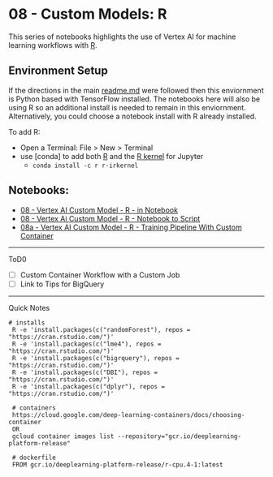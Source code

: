 # 08 - Custom Models: R
This series of notebooks highlights the use of Vertex AI for machine learning workflows with [R](https://www.r-project.org/).

## Environment Setup
If the directions in the main [readme.md](../readme.md) were followed then this enviornment is Python based with TensorFlow installed.  The notebooks here will also be using R so an additional install is needed to remain in this enviornment.  Alternatively, you could choose a notebook install with R already installed.

To add R:
- Open a Terminal: File > New > Terminal
- use [conda] to add both [R](https://anaconda.org/conda-forge/r) and the [R kernel](https://anaconda.org/conda-forge/r-irkernel) for Jupyter
    - `conda install -c r r-irkernel`

## Notebooks:
- [08 - Vertex AI Custom Model - R - in Notebook](./08%20-%20Vertex%20AI%20Custom%20Model%20-%20R%20-%20in%20Notebook.ipynb)
- [08 - Vertex Ai Custom Model - R - Notebook to Script](08%20-%20Vertex%20AI%20Custom%20Model%20-%20R%20-%20Notebook%20to%20Script.ipynb)
- [08a - Vertex AI Custom Model - R - Training Pipeline With Custom Container](./08a%20-%20Vertex%20AI%20Custom%20Model%20-%20R%20-%20Training%20Pipeline%20With%20Custom%20Container.ipynb)


---
ToD0
- [ ] Custom Container Workflow with a Custom Job
- [ ] Link to Tips for BigQuery

---
Quick Notes
```
# installs
 R -e 'install.packages(c("randomForest"), repos = "https://cran.rstudio.com/")'
 R -e 'install.packages(c("lme4"), repos = "https://cran.rstudio.com/")'
 R -e 'install.packages(c("bigrquery"), repos = "https://cran.rstudio.com/")'
 R -e 'install.packages(c("DBI"), repos = "https://cran.rstudio.com/")'
 R -e 'install.packages(c("dplyr"), repos = "https://cran.rstudio.com/")'
 
 # containers
 https://cloud.google.com/deep-learning-containers/docs/choosing-container
 OR
 gcloud container images list --repository="gcr.io/deeplearning-platform-release"
 
 # dockerfile
 FROM gcr.io/deeplearning-platform-release/r-cpu.4-1:latest
 
 ```